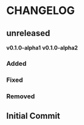 # CHANGELOG

## **unreleased**
**v0.1.0-alpha1**
**v0.1.0-alpha2**

### Added
### Fixed
### Removed

## **Initial Commit**
